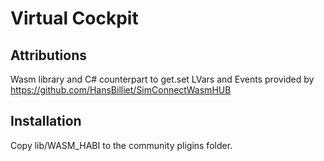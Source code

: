 # Virtual Cockpit

## Attributions
Wasm library and C# counterpart to get.set LVars and Events provided by https://github.com/HansBilliet/SimConnectWasmHUB

## Installation
Copy lib/WASM_HABI to the community pligins folder.

